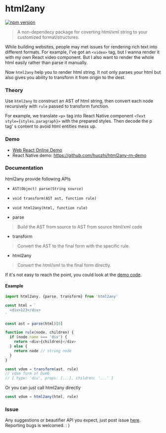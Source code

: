 # html2any

[![npm version](https://badge.fury.io/js/html2any.svg)](https://badge.fury.io/js/html2any)

> A non-dependecy package for coverting html/xml string to your customized format/structures.

While building websites, people may met issues for rendering rich text into different formats.
For example, I've got an `<video>` tag, but I wanna render it with my own React video component.
But I also want to render the whole html easily rather than parse it manually.

Now `html2any` help you to render html string. It not only parses your html but also gives you ability to transform it from origin to the dest.


### Theory

Use `html2any` to construct an AST of html string, then convert each node recursively with `rule` passed to transform function.

For example, we translate `<p>` tag into React Native component `<Text style={styles.paragraph}>` with the prepared styles. Then decode the p tag' s content to avoid html entities mess up.

### Demo

- [Web React Online Demo](https://huozhi.github.io/html2any-web-demo/)
- React Native demo: https://github.com/huozhi/html2any-rn-demo

### Documentation

html2any provide following APIs

- `AST(Object) parse(String source)`
- `void transform(AST ast, function rule)`
- `void html2any(html, function rule)`

- parse
> Build the AST from source to AST from source html/xml code

- transform
> Convert the AST to the final form with the specific rule.

- html2any
> Convert the html/xml to the final form directly.

If it's not easy to reach the point, you could look at the [demo code](https://huozhi.github.io/html2any-web-demo/).

#### Example

```js
import html2any, {parse, transform} from 'html2any'

const html = `
  <div>123</div>
`

const ast = parse(html)[0]

function rule(node, children) {
  if (node.name === 'div') {
    return <div>{children}</div>
  } else {
    return node // string node
  }
}

const vdom = transform(ast, rule)
// vdom form of Dumb
// { type: 'div', props: {...}, children: '...' }

```

Or you can just call html2any directly

```js
const vdom = html2any(html, rule)
```

### Issue

Any suggestions or beautifier API you expect, just post issue [here](https://github.com/huozhi/html2any/issues).
Reporting bugs is welcomed. : )

